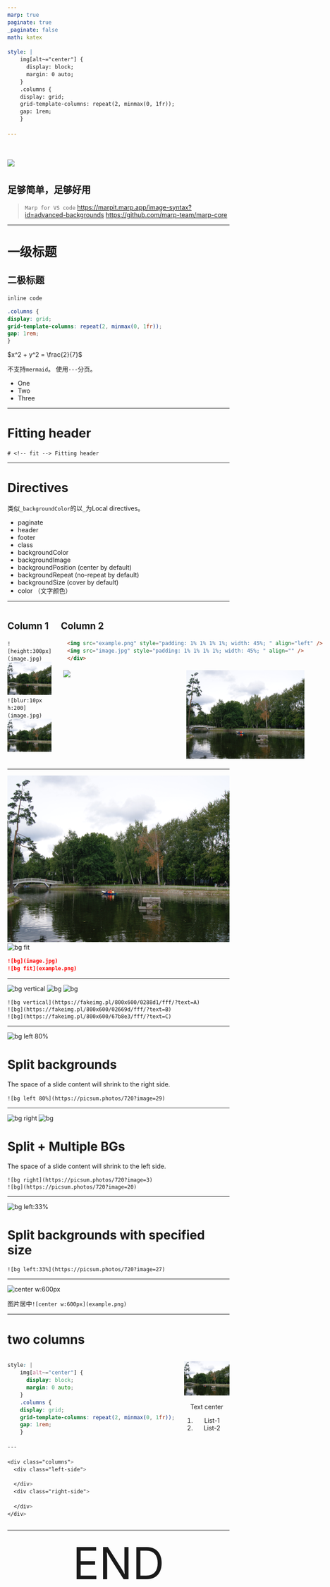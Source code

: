 ```yaml
---
marp: true
paginate: true
_paginate: false
math: katex

style: |
    img[alt~="center"] {
      display: block;
      margin: 0 auto;
    }
    .columns {
    display: grid;
    grid-template-columns: repeat(2, minmax(0, 1fr));
    gap: 1rem;
    }

---
```


# ![](https://tvax3.sinaimg.cn/large/005uNPwHly1h8o6xit09pj30w80a0gmi.jpg)

## <!-- fix --> 足够简单，足够好用 

> `Marp for VS code`
> https://marpit.marp.app/image-syntax?id=advanced-backgrounds
> https://github.com/marp-team/marp-core

---
# 一级标题
## 二极标题
`inline code`

```css
.columns {
display: grid;
grid-template-columns: repeat(2, minmax(0, 1fr));
gap: 1rem;
}
```
$x^2 + y^2 = \frac{2}{7}$

不支持`mermaid`。  使用`---`分页。

- One
- Two
- Three

---
# <!-- fit --> Fitting header
`# <!-- fit --> Fitting header`

---

# Directives
类似`_backgroundColor`的以`_`为Local directives。
- paginate
- header
- footer
- class
- backgroundColor
- backgroundImage
- backgroundPosition (center by default)
- backgroundRepeat (no-repeat by default)
- backgroundSize (cover by default)
- color （文字颜色）

<!-- _header: _header -->
<!-- _footer: _footer -->

---

<div class="columns">
  <div>

## Column 1

`![height:300px](image.jpg)`
![height:200px](image.jpg)
`![blur:10px h:200](image.jpg)`
![blur:10px h:200](image.jpg)

  </div>

  <div>

## Column 2

```html
  <img src="example.png" style="padding: 1% 1% 1% 1%; width: 45%; " align="left" />
  <img src="image.jpg" style="padding: 1% 1% 1% 1%; width: 45%; " align="" />
  </div>
```
  <img src="example.png" style="padding: 1% 1% 1% 1%; width: 45%; " align="left" />
  <img src="image.jpg" style="padding: 1% 1% 1% 1%; width: 45%; " align="" />
  </div>
</div>

---

![bg](image.jpg)
![bg fit](example.png)

```markdown
![bg](image.jpg)
![bg fit](example.png)
```

---
![bg vertical](https://fakeimg.pl/800x600/0288d1/fff/?text=A)
![bg](https://fakeimg.pl/800x600/02669d/fff/?text=B)
![bg](https://fakeimg.pl/800x600/67b8e3/fff/?text=C)

```
![bg vertical](https://fakeimg.pl/800x600/0288d1/fff/?text=A)
![bg](https://fakeimg.pl/800x600/02669d/fff/?text=B)
![bg](https://fakeimg.pl/800x600/67b8e3/fff/?text=C)
```
---

![bg left 80%](https://picsum.photos/720?image=29)

# Split backgrounds

The space of a slide content will shrink to the right side.

`![bg left 80%](https://picsum.photos/720?image=29)`


---

![bg right](https://picsum.photos/720?image=3)
![bg](https://picsum.photos/720?image=20)

# Split + Multiple BGs

The space of a slide content will shrink to the left side.

```
![bg right](https://picsum.photos/720?image=3)
![bg](https://picsum.photos/720?image=20)
```

---

![bg left:33%](https://picsum.photos/720?image=27)

# Split backgrounds with specified size

```
![bg left:33%](https://picsum.photos/720?image=27)
```

---

![center w:600px](example.png)

图片居中`![center w:600px](example.png)`


---

# two columns

<div class="columns">
<div class="left-side">

```css
style: |
    img[alt~="center"] {
      display: block;
      margin: 0 auto;
    }
    .columns {
    display: grid;
    grid-template-columns: repeat(2, minmax(0, 1fr));
    gap: 1rem;
    }

---

<div class="columns">
  <div class="left-side">

  </div>
  <div class="right-side">

  </div>
</div>
```


</div>
<div class="right-side">



![center w:500px ](image.jpg)

<div align="center">
  Text center

  1. List-1
  2. List-2
</div>

</div>
</div>

---
<!-- _backgroundColor: black -->
<!-- _color: white -->

<div align="center" style="font-size: 100px">
END
</div>